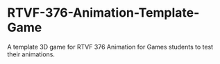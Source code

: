 # RTVF-376-Animation-Template-Game
 A template 3D game for RTVF 376 Animation for Games students to test their animations.
